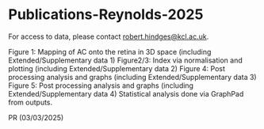 # Publications-Reynolds-2025

For access to data, please contact robert.hindges@kcl.ac.uk.

Figure 1: Mapping of AC onto the retina in 3D space (including Extended/Supplementary data 1) 
Figure2/3: Index via normalisation and plotting (including Extended/Supplementary data 2) 
Figure 4: Post processing analysis and graphs (including Extended/Supplementary data 3) 
Figure 5: Post processing analysis and graphs (including Extended/Supplementary data 4) 
Statistical analysis done via GraphPad from outputs.

PR (03/03/2025)
